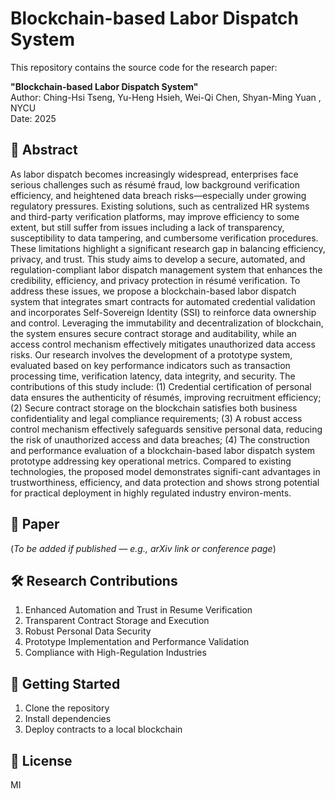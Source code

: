 # Blockchain-based Labor Dispatch System

This repository contains the source code for the research paper:

**"Blockchain-based Labor Dispatch System"**  
Author: Ching-Hsi Tseng, Yu-Heng Hsieh, Wei-Qi Chen, Shyan-Ming Yuan , NYCU  
Date: 2025

## 📄 Abstract
As labor dispatch becomes increasingly widespread, enterprises face serious challenges such as résumé fraud, low background verification efficiency, and heightened data breach risks—especially under growing regulatory pressures. Existing solutions, such as centralized HR systems and third-party verification platforms, may improve efficiency to some extent, but still suffer from issues including a lack of transparency, susceptibility to data tampering, and cumbersome verification procedures. These limitations highlight a significant research gap in balancing efficiency, privacy, and trust.
This study aims to develop a secure, automated, and regulation-compliant labor dispatch management system that enhances the credibility, efficiency, and privacy protection in résumé verification.
To address these issues, we propose a blockchain-based labor dispatch system that integrates smart contracts for automated credential validation and incorporates Self-Sovereign Identity (SSI) to reinforce data ownership and control. Leveraging the immutability and decentralization of blockchain, the system ensures secure contract storage and auditability, while an access control mechanism effectively mitigates unauthorized data access risks.
Our research involves the development of a prototype system, evaluated based on key performance indicators such as transaction processing time, verification latency, data integrity, and security.
The contributions of this study include:
(1) Credential certification of personal data ensures the authenticity of résumés, improving recruitment efficiency;
(2) Secure contract storage on the blockchain satisfies both business confidentiality and legal compliance requirements;
(3) A robust access control mechanism effectively safeguards sensitive personal data, reducing the risk of unauthorized access and data breaches;
(4) The construction and performance evaluation of a blockchain-based labor dispatch system prototype addressing key operational metrics.
Compared to existing technologies, the proposed model demonstrates signifi-cant advantages in trustworthiness, efficiency, and data protection and shows strong potential for practical deployment in highly regulated industry environ-ments.


## 🔗 Paper
(*To be added if published — e.g., arXiv link or conference page*)

## 🛠️ Research Contributions
1.	Enhanced Automation and Trust in Resume Verification
2.	Transparent Contract Storage and Execution
3.	Robust Personal Data Security
4.	Prototype Implementation and Performance Validation
5.	Compliance with High-Regulation Industries


## 🚀 Getting Started
1. Clone the repository
2. Install dependencies
3. Deploy contracts to a local blockchain 

## 📜 License
MI

